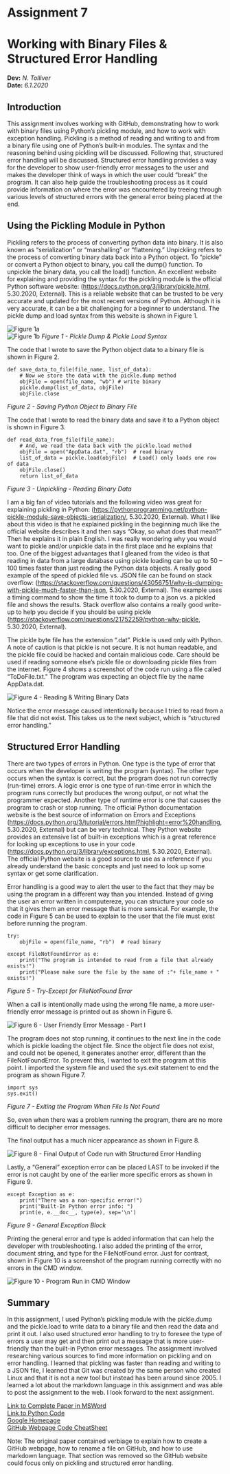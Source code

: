 # Assignment 7
# Working with Binary Files & Structured Error Handling
**Dev:** *N. Tolliver*  
**Date:** *6.1.2020*

## Introduction

This assignment involves working with GitHub, demonstrating how to work with binary files using Python’s pickling module, and how to work with exception handling.    Pickling is a method of reading and writing to and from a binary file using one of Python’s built-in modules.  The syntax and the reasoning behind using pickling will be discussed.  Following that, structured error handling will be discussed.  Structured error handling provides a way for the developer to show user-friendly error messages to the user and makes the developer think of ways in which the user could “break” the program.  It can also help guide the troubleshooting process as it could provide information on where the error was encountered by treeing through various levels of structured errors with the general error being placed at the end.

## Using the Pickling Module in Python
Pickling refers to the process of converting python data into binary.  It is also known as “serialization” or “marshalling” or “flattening.”  Unpickling refers to the process of converting binary data back into a Python object.  To “pickle” or convert a Python object to binary, you call the dump() function.  To unpickle the binary data, you call the load() function.  An excellent website for explaining and providing the syntax for the pickling module is the official Python software website:  (https://docs.python.org/3/library/pickle.html, 5.30.2020, External).  This is a reliable website that can be trusted to be very accurate and updated for the most recent versions of Python.  Although it is very accurate, it can be a bit challenging for a beginner to understand.  The pickle dump and load syntax from this website is shown in Figure 1.

![Figure 1a](https://github.com/tollivne/IntroToProg-Python-Mod07/blob/master/docs/Figure%201a.png)  
![Figure 1b](https://github.com/tollivne/IntroToProg-Python-Mod07/blob/master/docs/Fibure%201b.png)
*Figure 1 - Pickle Dump & Pickle Load Syntax*

The code that I wrote to save the Python object data to a binary file is shown in Figure 2.

```
def save_data_to_file(file_name, list_of_data):
    # Now we store the data with the pickle.dump method
    objFile = open(file_name, "wb") # write binary
    pickle.dump(list_of_data, objFile)
    objFile.close
```
*Figure 2 - Saving Python Object to Binary File*

The code that I wrote to read the binary data and save it to a Python object is shown in Figure 3.

```
def read_data_from_file(file_name):
    # And, we read the data back with the pickle.load method
    objFile = open("AppData.dat", "rb")  # read binary
    list_of_data = pickle.load(objFile)  # Load() only loads one row of data
    objFile.close()
    return list_of_data
```  
*Figure 3 - Unpickling - Reading Binary Data*

I am a big fan of video tutorials and the following video was great for explaining pickling in Python:
(https://pythonprogramming.net/python-pickle-module-save-objects-serialization/, 5.30.2020, External).  What I like about this video is that he explained pickling in the beginning much like the official website describes it and then says “Okay, so what does that mean?”  Then he explains it in plain English.  I was really wondering why you would want to pickle and/or unpickle data in the first place and he explains that too.  One of the biggest advantages that I gleaned from the video is that reading in data from a large database using pickle loading can be up to 50 – 100 times faster than just reading the Python data objects.  A really good example of the speed of pickled file vs. JSON file can be found on stack overflow:  (https://stackoverflow.com/questions/43056751/why-is-dumping-with-pickle-much-faster-than-json, 5.30.2020, External).  The example uses a timing command to show the time it took to dump to a json vs. a pickled file and shows the results.  Stack overflow also contains a really good write-up to help you decide if you should be using pickle (https://stackoverflow.com/questions/21752259/python-why-pickle, 5.30.2020, External).

The pickle byte file has the extension “.dat”.  Pickle is used only with Python.  A note of caution is that pickle is not secure.  It is not human readable, and the pickle file could be hacked and contain malicious code.  Care should be used if reading someone else’s pickle file or downloading pickle files from the internet.  Figure 4 shows a screenshot of the code run using a file called “ToDoFile.txt."  The program was expecting an object file by the name AppData.dat.

![Figure 4 - Reading & Writing Binary Data](https://github.com/tollivne/IntroToProg-Python-Mod07/blob/master/docs/Figure%204.png)

Notice the error message caused intentionally because I tried to read from a file that did not exist.  This takes us to the next subject, which is “structured error handling.”

## Structured Error Handling  

There are two types of errors in Python.  One type is the type of error that occurs when the developer is writing the program (syntax).  The other type occurs when the syntax is correct, but the program does not run correctly (run-time) errors.  A logic error is one type of run-time error in which the program runs correctly but produces the wrong output, or not what the programmer expected.  Another type of runtime error is one that causes the program to crash or stop running.  The official Python documentation website is the best source of information on Errors and Exceptions (https://docs.python.org/3/tutorial/errors.html?highlight=error%20handling, 5.30.2020, External) but can be very technical.  They Python website provides an extensive list of built-in exceptions which is a great reference for looking up exceptions to use in your code (https://docs.python.org/3/library/exceptions.html, 5.30.2020, External).  The official Python website is a good source to use as a reference if you already understand the basic concepts and just need to look up some syntax or get some clarification.

Error handling is a good way to alert the user to the fact that they may be using the program in a different way than you intended.  Instead of giving the user an error written in computereze, you can structure your code so that it gives them an error message that is more sensical.  For example, the code in Figure 5 can be used to explain to the user that the file must exist before running the program.

```
try:
    objFile = open(file_name, "rb")  # read binary

except FileNotFoundError as e:
    print("The program is intended to read from a file that already exists!")
    print("Please make sure the file by the name of :"+ file_name + " exists!")
```
*Figure 5 - Try-Except for FileNotFound Error*

When a call is intentionally made using the wrong file name, a more user-friendly error message is printed out as shown in Figure 6.

![Figure 6 - User Friendly Error Message - Part I](https://github.com/tollivne/IntroToProg-Python-Mod07/blob/master/docs/Figure%206.png)

The program does not stop running, it continues to the next line in the code which is pickle loading the object file.  Since the object file does not exist, and could not be opened, it generates another error, different than the FileNotFoundError. To prevent this, I wanted to exit the program at this point.  I imported the system file and used the sys.exit statement to end the program as shown Figure 7.

```
import sys
sys.exit()
```
*Figure 7 - Exiting the Program When File Is Not Found*  

So, even when there was a problem running the program, there are no more difficult to decipher error messages.

The final output has a much nicer appearance as shown in Figure 8.

![Figure 8 - Final Output of Code run with Structured Error Handling](https://github.com/tollivne/IntroToProg-Python-Mod07/blob/master/docs/Figure%208.png)

Lastly, a “General” exception error can be placed LAST to be invoked if the error is not caught by one of the earlier more specific errors as shown in Figure 9.

```
except Exception as e:
    print("There was a non-specific error!")
    print("Built-In Python error info: ")
    print(e, e.__doc__, type(e), sep='\n')
```
*Figure 9 - General Exception Block*

Printing the general error and type is added information that can help the developer with troubleshooting.  I also added the printing of the error, document string, and type for the FileNotFound error.  Just for contrast, shown in Figure 10 is a screenshot of the program running correctly with no errors in the CMD window.  

![Figure 10 - Program Run in CMD Window](https://github.com/tollivne/IntroToProg-Python-Mod07/blob/master/docs/Figure%2010.png)

## Summary
In this assignment, I used Python’s pickling module with the pickle.dump and the pickle.load to write data to a binary file and then read the data and print it out.  I also used structured error handling to try to foresee the type of errors a user may get and then print out a message that is more user-friendly than the built-in Python error messages.  The assignment involved researching various sources to find more information on pickling and on error handling.  I learned that pickling was faster than reading and writing to a JSON file, I learned that Git was created by the same person who created Linux and that it is not a new tool but instead has been around since 2005.  I learned a lot about the markdown language in this assignment and was able to post the assignment to the web.  I look forward to the next assignment.


[Link to Complete Paper in MSWord](https://github.com/tollivne/IntroToProg-Python-Mod07/blob/master/docs/Assignment07.docx)  
[Link to Python Code](https://github.com/tollivne/IntroToProg-Python-Mod07/blob/master/docs/Assignment07.py)  
[Google Homepage](https://www.google.com)  
[GitHub Webpage Code CheatSheet](https://github.com/adam-p/markdown-here/wiki/Markdown-Sheatsheet)

Note:  The original paper contained verbiage to explain how to create a GitHub webpage, how to rename a file on GitHub, and how to use markdown language.  That section was removed so the GitHub website could focus only on pickling and structured error handling.

